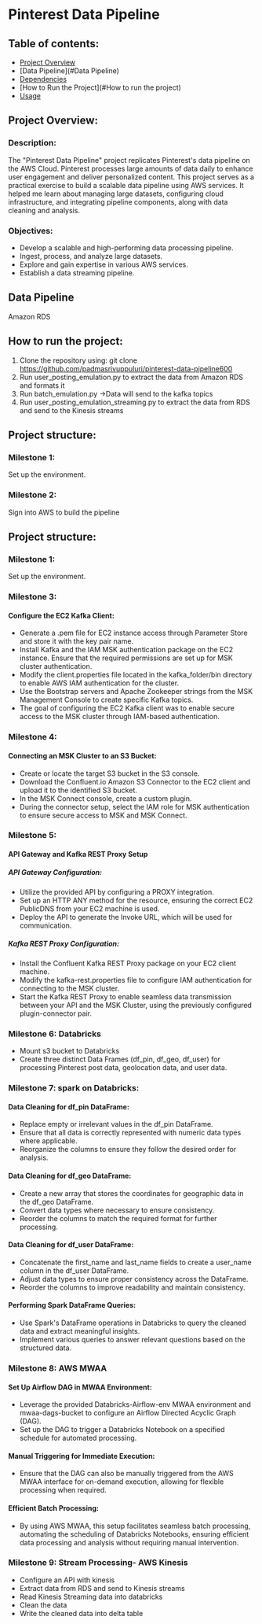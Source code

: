 # Pinterest Data Pipeline

## Table of contents:
- [Project Overview](#Project-overview) 
- [Data Pipeline](#Data Pipeline)
- [Dependencies](#Dependencies)
- [How to Run the Project](#How to run the project)
- [Usage](#Usage)

## Project Overview:
### Description:
The "Pinterest Data Pipeline" project replicates Pinterest's data pipeline on the AWS Cloud. Pinterest processes large amounts of data daily to enhance user engagement and deliver personalized content. This project serves as a practical exercise to build a scalable data pipeline using AWS services. It helped me learn about managing large datasets, configuring cloud infrastructure, and integrating pipeline components, along with data cleaning and analysis.

### Objectives:
- Develop a scalable and high-performing data processing pipeline.
- Ingest, process, and analyze large datasets.
- Explore and gain expertise in various AWS services.
- Establish a data streaming pipeline.

## Data Pipeline

  Amazon RDS

## How to run the project:
1. Clone the repository using:
git clone https://github.com/padmasrivuppuluri/pinterest-data-pipeline600
2. Run user_posting_emulation.py to extract the data from Amazon RDS and formats it
3. Run batch_emulation.py ->Data will send to the kafka topics
4. Run user_posting_emulation_streaming.py to extract the data from RDS and send to the Kinesis streams

## Project structure:
### Milestone 1:
Set up the environment.

### Milestone 2: 
Sign into AWS to build the pipeline

## Project structure:
### Milestone 1:
Set up the environment.

### Milestone 3: 
#### Configure the EC2 Kafka Client:
- Generate a .pem file for EC2 instance access through Parameter Store and store it with the key pair name.
- Install Kafka and the IAM MSK authentication package on the EC2 instance. Ensure that the required permissions are set up for MSK cluster authentication.
- Modify the client.properties file located in the kafka_folder/bin directory to enable AWS IAM authentication for the cluster.
- Use the Bootstrap servers and Apache Zookeeper strings from the MSK Management Console to create specific Kafka topics.
- The goal of configuring the EC2 Kafka client was to enable secure access to the MSK cluster through IAM-based authentication.

### Milestone 4:
#### Connecting an MSK Cluster to an S3 Bucket:
- Create or locate the target S3 bucket in the S3 console.
- Download the Confluent.io Amazon S3 Connector to the EC2 client and upload it to the identified S3 bucket.
- In the MSK Connect console, create a custom plugin.
- During the connector setup, select the IAM role for MSK authentication to ensure secure access to MSK and MSK Connect.

### Milestone 5:
#### API Gateway and Kafka REST Proxy Setup
##### API Gateway Configuration:
- Utilize the provided API by configuring a PROXY integration.
- Set up an HTTP ANY method for the resource, ensuring the correct EC2 PublicDNS from your EC2 machine is used.
- Deploy the API to generate the Invoke URL, which will be used for communication.

##### Kafka REST Proxy Configuration:
- Install the Confluent Kafka REST Proxy package on your EC2 client machine.
- Modify the kafka-rest.properties file to configure IAM authentication for connecting to the MSK cluster.
- Start the Kafka REST Proxy to enable seamless data transmission between your API and the MSK Cluster, using the previously configured plugin-connector pair.

### Milestone 6: Databricks
- Mount s3 bucket to Databricks
- Create three distinct Data Frames (df_pin, df_geo, df_user) for processing Pinterest post data, geolocation data, and user data.

### Milestone 7: spark on Databricks:
#### Data Cleaning for df_pin DataFrame:
- Replace empty or irrelevant values in the df_pin DataFrame.
- Ensure that all data is correctly represented with numeric data types where applicable.
- Reorganize the columns to ensure they follow the desired order for analysis.

#### Data Cleaning for df_geo DataFrame:
- Create a new array that stores the coordinates for geographic data in the df_geo DataFrame.
- Convert data types where necessary to ensure consistency.
- Reorder the columns to match the required format for further processing.

#### Data Cleaning for df_user DataFrame:
- Concatenate the first_name and last_name fields to create a user_name column in the df_user DataFrame.
- Adjust data types to ensure proper consistency across the DataFrame.
- Reorder the columns to improve readability and maintain consistency.

#### Performing Spark DataFrame Queries:
- Use Spark's DataFrame operations in Databricks to query the cleaned data and extract meaningful insights.
- Implement various queries to answer relevant questions based on the structured data.

### Milestone 8: AWS MWAA
#### Set Up Airflow DAG in MWAA Environment:
- Leverage the provided Databricks-Airflow-env MWAA environment and mwaa-dags-bucket to configure an Airflow Directed Acyclic Graph (DAG).
- Set up the DAG to trigger a Databricks Notebook on a specified schedule for automated processing.

#### Manual Triggering for Immediate Execution:
- Ensure that the DAG can also be manually triggered from the AWS MWAA interface for on-demand execution, allowing for flexible processing when required.

#### Efficient Batch Processing:
- By using AWS MWAA, this setup facilitates seamless batch processing, automating the scheduling of Databricks Notebooks, ensuring efficient data processing and analysis without requiring manual intervention.

### Milestone 9: Stream Processing- AWS Kinesis
- Configure an API with kinesis
- Extract data from RDS and send to Kinesis streams
- Read Kinesis Streaming data into databricks
- Clean the data
- Write the cleaned data into delta table
